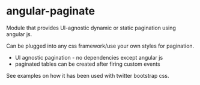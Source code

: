 angular-paginate
================

Module that provides UI-agnostic dynamic or static pagination using angular js.

Can be plugged into any css framework/use your own styles for pagination.

- UI agnostic pagination - no dependencies except angular js
- paginated tables can be created after firing custom events

See examples on how it has been used with twitter bootstrap css.
